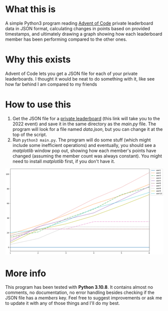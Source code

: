 # What this is

A simple Python3 program reading [Advent of Code](https://adventofcode.com/) private leaderboard data in JSON format, calculating changes in points based on provided timestamps, and ultimately drawing a graph showing how each leaderboard member has been performing compared to the other ones.

# Why this exists

Advent of Code lets you get a JSON file for each of your private leaderboards. I thought it would be neat to do something with it, like see how far behind I am compared to my friends

# How to use this

1. Get the JSON file for a [private leaderboard](https://adventofcode.com/2022/leaderboard/private) (this link will take you to the 2022 event) and save it in the same directory as the *main.py* file. The program will look for a file named *data.json*, but you can change it at the top of the script.
2. Run `python3 main.py`. The program will do some stuff (which might include some inefficient operations) and eventually, you should see a *matplotlib* window pop out, showing how each member's points have changed (assuming the member count was always constant). You might need to install *matplotlib* first, if you don't have it.

![example graph](Figure_1.png)

# More info

This program has been tested with **Python 3.10.8**.
It contains almost no comments, no documentation, no error handling besides checking if the JSON file has a *members* key. Feel free to suggest improvements or ask me to update it with any of those things and I'll do my best.
